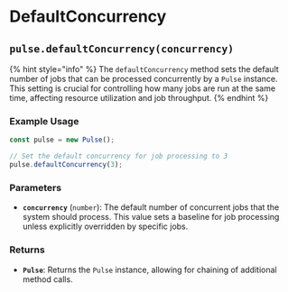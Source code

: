 # DefaultConcurrency



## `pulse.defaultConcurrency(concurrency)`

{% hint style="info" %}
The `defaultConcurrency` method sets the default number of jobs that can be processed concurrently by a `Pulse` instance. This setting is crucial for controlling how many jobs are run at the same time, affecting resource utilization and job throughput.
{% endhint %}

### Example Usage

```typescript
const pulse = new Pulse();

// Set the default concurrency for job processing to 3
pulse.defaultConcurrency(3);
```



### Parameters

* **`concurrency`** (`number`): The default number of concurrent jobs that the system should process. This value sets a baseline for job processing unless explicitly overridden by specific jobs.

### Returns

* **`Pulse`**: Returns the `Pulse` instance, allowing for chaining of additional method calls.



